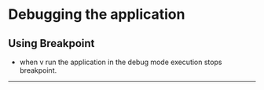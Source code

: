 # Debugging the application

## Using Breakpoint

- when v run the application in the debug mode execution stops breakpoint.

---
